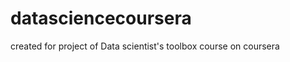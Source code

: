 datasciencecoursera
===================

created for project of Data scientist's toolbox course on coursera
